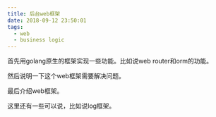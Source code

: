 ```yaml
---
title: 后台web框架
date: 2018-09-12 23:50:01
tags:
  - web
  - business logic
---
```


首先用golang原生的框架实现一些功能。比如说web router和orm的功能。

然后说明一下这个web框架需要解决问题。

最后介绍web框架。

这里还有一些可以说，比如说log框架。

